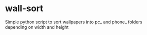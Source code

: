 # wall-sort
Simple python script to sort wallpapers into pc_ and phone_ folders depending on width and height
